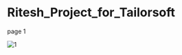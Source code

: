 # Ritesh_Project_for_Tailorsoft
page 1

![1](https://user-images.githubusercontent.com/57662106/133448983-383d8920-3ad1-4142-bae9-ef43b64dcddc.png)
